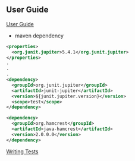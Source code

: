 

## User Guide

[User Guide](https://junit.org/junit5/docs/current/user-guide/)


* maven dependency

~~~xml
<properties>
  <org.junit.jupiter>5.4.1</org.junit.jupiter>
</properties>
.
.
.
<dependency>
  <groupId>org.junit.jupiter</groupId>
  <artifactId>junit-jupiter</artifactId>
  <version>${junit.jupiter.version}</version>
  <scope>test</scope>
</dependency>

<dependency>
  <groupId>org.hamcrest</groupId>
  <artifactId>java-hamcrest</artifactId>
  <version>2.0.0.0</version>
</dependency>
~~~


[Writing Tests](https://junit.org/junit5/docs/current/user-guide/#writing-tests)
